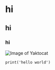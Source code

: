 # hi
## hi
### hi

![Image of Yaktocat](https://octodex.github.com/images/yaktocat.png)

``` pyhton
print('hello world')
```
